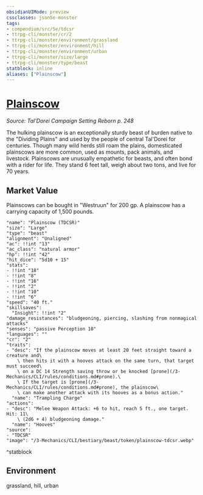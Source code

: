 ```yaml
---
obsidianUIMode: preview
cssclasses: json5e-monster
tags:
- compendium/src/5e/tdcsr
- ttrpg-cli/monster/cr/2
- ttrpg-cli/monster/environment/grassland
- ttrpg-cli/monster/environment/hill
- ttrpg-cli/monster/environment/urban
- ttrpg-cli/monster/size/large
- ttrpg-cli/monster/type/beast
statblock: inline
aliases: ["Plainscow"]
---
```

# [Plainscow](3-Mechanics\CLI\bestiary\beast/plainscow-tdcsr.md)
*Source: Tal'Dorei Campaign Setting Reborn p. 248*  

The hulking plainscow is an exceptionally sturdy beast of burden native to the "Dividing Plains" and used by the people of central Tal'Dorei for centuries. Though many wild herds still roam the plains, domesticated plainscows are more common, used as mounts, pack animals, and livestock. Plainscows are unusually empathetic for beasts, and often bond with a rider for life. They stand 6 feet tall, weigh about two tons, and live for 70 years.

## Market Value

Plainscows can be bought in "Westruun" for 200 gp. A plainscow has a carrying capacity of 1,500 pounds.

```statblock
"name": "Plainscow (TDCSR)"
"size": "Large"
"type": "beast"
"alignment": "Unaligned"
"ac": !!int "13"
"ac_class": "natural armor"
"hp": !!int "42"
"hit_dice": "5d10 + 15"
"stats":
- !!int "18"
- !!int "8"
- !!int "16"
- !!int "2"
- !!int "10"
- !!int "6"
"speed": "40 ft."
"skillsaves":
  "Insight": !!int "2"
"damage_resistances": "bludgeoning, piercing, slashing from nonmagical attacks"
"senses": "passive Perception 10"
"languages": ""
"cr": "2"
"traits":
- "desc": "If the plainscow moves at least 20 feet straight toward a creature and\
    \ then hits it with a hooves attack on the same turn, that target must succeed\
    \ on a DC 14 Strength saving throw or be knocked [prone](/3-Mechanics/CLI/rules/conditions.md#prone).\
    \ If the target is [prone](/3-Mechanics/CLI/rules/conditions.md#prone), the plainscow\
    \ can make another attack with its hooves as a bonus action."
  "name": "Trampling Charge"
"actions":
- "desc": "Melee Weapon Attack: +6 to hit, reach 5 ft., one target. Hit: 11\
    \ (2d6 + 4) bludgeoning damage."
  "name": "Hooves"
"source":
- "TDCSR"
"image": "/3-Mechanics/CLI/bestiary/beast/token/plainscow-tdcsr.webp"
```
^statblock

## Environment

grassland, hill, urban